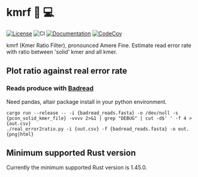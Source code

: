 # kmrf 🧬 💻

[![License](https://img.shields.io/badge/license-MIT-green)](https://github.com/natir/kmrf/blob/master/LICENSE)
![CI](https://github.com/natir/kmrf/workflows/CI/badge.svg)
[![Documentation](https://github.com/natir/kmrf/workflows/Documentation/badge.svg)](https://natir.github.io/kmrf/kmrf)
[![CodeCov](https://codecov.io/gh/natir/kmrf/kmrfanch/master/graph/badge.svg)](https://codecov.io/gh/natir/kmrf)

kmrf (Kmer Ratio Filter), pronounced Amere Fine. Estimate read error rate with ratio between 'solid' kmer and all kmer.

## Plot ratio against real error rate

### Reads produce with [Badread](https://github.com/rrwick/Badread)

Need pandas, altair package install in your python environment.

```
cargo run --release -- -i {badread_reads.fasta} -o /dev/null -s {pcon_solid_kmer_file} -vvvv 2>&1 | grep "DEBUG" | cut -d$' ' -f 4 > {out.csv}
./real_error2ratio.py -i {out.csv} -f {badread_reads.fasta} -o out.{png|html}
```

## Minimum supported Rust version

Currently the minimum supported Rust version is 1.45.0.
